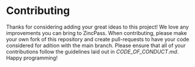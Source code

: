 # Contributing

Thanks for considering adding your great ideas to this project! We love any improvements you can bring to ZincPass. When contributing, please make your own fork of this repository and create pull-requests to have your code considered for adition with the main branch. Please ensure that all of your contributions follow the guidelines laid out in *CODE_OF_CONDUCT.md*. Happy programming!